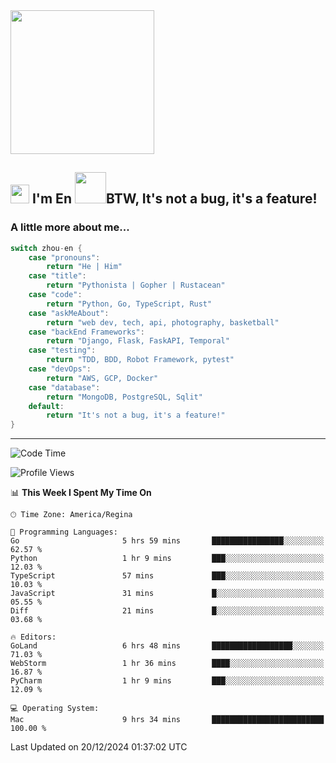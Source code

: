 <img align='center' src="https://media.giphy.com/media/GP1TJJSV4Ys1r64q2A/giphy.gif" width="230">

<h2><img src="https://emojis.slackmojis.com/emojis/images/1531849430/4246/blob-sunglasses.gif?1531849430" width="30"/> I'm En <img src="https://media.giphy.com/media/12oufCB0MyZ1Go/giphy.gif" width="50">BTW, It's not a bug, it's a feature!</h2>


<!-- <img align='right' src="https://media.giphy.com/media/M9gbBd9nbDrOTu1Mqx/giphy.gif" width="230"> -->


### A little more about me... 
<!--
```javascript
const zhou-en = {
    pronouns: "He" | "Him",
    title: "Pythonista" | "Gopher" | "Rustacean",
    code: ["Python", "Go", "Rust", "TypeScript"],
    askMeAbout: ["web dev", "tech", "app dev", "photography"],
    technologies: {
        backEnd: {
            python: ["Django", "Flask", "FaskAPI"],
            go: []
        },
        scraping: ["selenium", "scrapy", "spider"],
        testing: ["Robot Framework"],
        devOps: ["AWS", "Docker", "GCP", "Nginx"],
        databases: ["mongo", "postgresql", "sqlite"],
        misc: ["Firebase", "Heroku"]
    },
    architecture: ["Event Driven Architecture", "Microservices"],
    currentFocus: ["Temporal", "Rust"],
    funFact: "It's not a bug, it's a feature!"
};
```
  -->

```go
switch zhou-en {
    case "pronouns":
        return "He | Him"
    case "title":
        return "Pythonista | Gopher | Rustacean"
    case "code":
        return "Python, Go, TypeScript, Rust"
    case "askMeAbout":
        return "web dev, tech, api, photography, basketball"
    case "backEnd Frameworks":
        return "Django, Flask, FaskAPI, Temporal"
    case "testing":
        return "TDD, BDD, Robot Framework, pytest"
    case "devOps":
        return "AWS, GCP, Docker"
    case "database":
        return "MongoDB, PostgreSQL, Sqlit"
    default:
        return "It's not a bug, it's a feature!"
}
```




---
<!--START_SECTION:waka-->
![Code Time](http://img.shields.io/badge/Code%20Time-1%2C933%20hrs%2023%20mins-blue)

![Profile Views](http://img.shields.io/badge/Profile%20Views-0-blue)

📊 **This Week I Spent My Time On** 

```text
🕑︎ Time Zone: America/Regina

💬 Programming Languages: 
Go                       5 hrs 59 mins       ████████████████░░░░░░░░░   62.57 % 
Python                   1 hr 9 mins         ███░░░░░░░░░░░░░░░░░░░░░░   12.03 % 
TypeScript               57 mins             ███░░░░░░░░░░░░░░░░░░░░░░   10.03 % 
JavaScript               31 mins             █░░░░░░░░░░░░░░░░░░░░░░░░   05.55 % 
Diff                     21 mins             █░░░░░░░░░░░░░░░░░░░░░░░░   03.68 % 

🔥 Editors: 
GoLand                   6 hrs 48 mins       ██████████████████░░░░░░░   71.03 % 
WebStorm                 1 hr 36 mins        ████░░░░░░░░░░░░░░░░░░░░░   16.87 % 
PyCharm                  1 hr 9 mins         ███░░░░░░░░░░░░░░░░░░░░░░   12.09 % 

💻 Operating System: 
Mac                      9 hrs 34 mins       █████████████████████████   100.00 % 
```


 Last Updated on 20/12/2024 01:37:02 UTC
<!--END_SECTION:waka-->
